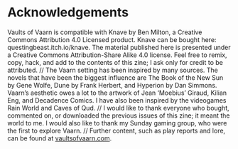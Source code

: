 # Acknowledgements
Vaults of Vaarn is compatible with Knave by Ben Milton, a Creative Commons Attribution 4.0 Licensed product. Knave can be bought here: questingbeast.itch.io/knave. The material published here is presented under a Creative Commons Attribution-Share Alike 4.0 license. Feel free to remix, copy, hack, and add to the contents of this zine; I ask only for credit to be attributed. // The Vaarn setting has been inspired by many sources. The novels that have been the biggest influence are The Book of the New Sun by Gene Wolfe, Dune by Frank Herbert, and Hyperion by Dan Simmons. Vaarn’s aesthetic owes a lot to the artwork of Jean ‘Moebius’ Giraud, Kilian Eng, and Decadence Comics. I have also been inspired by the videogames Rain World and Caves of Qud. // I would like to thank everyone who bought, commented on, or downloaded the previous issues of this zine; it meant the world to me. I would also like to thank my Sunday gaming group, who were the first to explore Vaarn. // Further content, such as play reports and lore, can be found at [vaultsofvaarn.com](https://vaultsofvaarn.com).